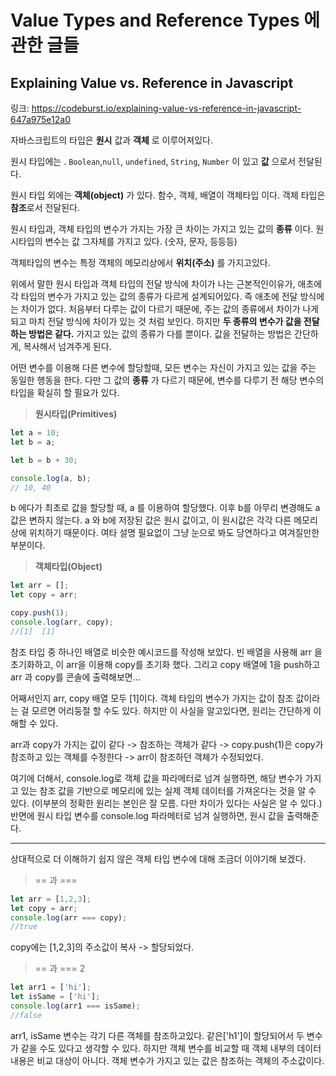  Value Types and Reference Types 에 관한 글들
================================================


Explaining Value vs. Reference in Javascript
--------------------------------------------
링크: <https://codeburst.io/explaining-value-vs-reference-in-javascript-647a975e12a0>

자바스크립트의 타입은 **원시** 값과 **객체** 로 이루어져있다.

원시 타입에는 . ``Boolean``,``null``, ``undefined``, ``String``, ``Number`` 이 있고 __값__ 으로서 전달된다.


원시 타입 외에는 **객체(object)** 가 있다. 함수, 객체, 배열이 객체타입 이다. 객체 타입은 **참조**로서 전달된다.


원시 타입과, 객체 타입의 변수가 가지는 가장 큰 차이는 가지고 있는 값의 **종류** 이다. 원시타입의 변수는 값 그자체를 가지고 있다. (숫자, 문자, 등등등)

객체타입의 변수는 특정 객체의 메모리상에서 **위치(주소)** 를 가지고있다.


위에서 말한 원시 타입과 객체 타입의 전달 방식에 차이가 나는 근본적인이유가, 애초에 각 타입의 변수가 가지고 있는 값의 종류가 다르게 설계되어있다. 즉 애초에 전달 방식에는 차이가 없다. 처음부터 다루는 값이 다르기 때문에, 주는 값의 종류에서 차이가 나게되고 마치 전달 방식에 차이가 있는 것 처럼 보인다. 하지만 **두 종류의 변수가 값을 전달하는 방법은 같다.** 가지고 있는 값의 종류가 다를 뿐이다. 값을 전달하는 방법은 간단하게, 복사해서 넘겨주게 된다.

어떤 변수를 이용해 다른 변수에 할당할때, 모든 변수는 자신이 가지고 있는 값을 주는 동일한 행동을 한다. 다만 그 값의 **종류** 가 다르기 때문에, 변수를 다루기 전 해당 변수의 타입을 확실히 할 필요가 있다.

>  **원시타입(Primitives)**




```javascript
let a = 10;
let b = a;

let b = b + 30;

console.log(a, b);
// 10, 40
```

b 에다가 최초로 값을 할당할 때, a 를 이용하여 할당했다. 이후 b를 아무리 변경해도 a 값은 변하지 않는다. a 와 b에 저장된 값은 원시 값이고, 이 원시값은 각각 다른 메모리 상에 위치하기 때문이다. 여타 설명 필요없이 그냥 눈으로 봐도 당연하다고 여겨질만한 부분이다.



> **객체타입(Object)**

```javascript
let arr = [];
let copy = arr;

copy.push(1);
console.log(arr, copy);
//[1]  [1]
```


참조 타입 중 하나인 배열로 비슷한 예시코드를 작성해 보았다. 빈 배열을 사용해 arr 을 초기화하고, 이 arr을 이용해 copy를 초기화 했다. 그리고 copy 배열에 1을 push하고 arr 과 copy를 콘솔에 출력해보면...

어째서인지 arr, copy 배열 모두 [1]이다. 객체 타입의 변수가 가지는 값이 참조 값이라는 걸 모르면 어리둥절 할 수도 있다. 하지만 이 사실을 알고있다면, 원리는 간단하게 이해할 수 있다.

arr과 copy가 가지는 값이 같다 -> 참조하는 객체가 같다 -> copy.push(1)은 copy가 참조하고 있는 객체를 수정한다 -> arr이 참조하던 객체가 수정되었다.

여기에 더해서, console.log로 객체 값을 파라메터로 넘겨 실행하면, 해당 변수가 가지고 있는 참조 값을 기반으로 메모리에 있는 실제 객체 데이터를 가져온다는 것을 알 수 있다. (이부분의 정확한 원리는 본인은 잘 모름. 다만 차이가 있다는 사실은 알 수 있다.) 반면에 원시 타입 변수를 console.log 파라메터로 넘겨 실행하면, 원시 값을 출력해준다.

--------------------------------

상대적으로 더 이해하기 쉽지 않은 객체 타입 변수에 대해 조금더 이야기해 보겠다.


> == 과 ===

```javascript
let arr = [1,2,3];
let copy = arr;
console.log(arr === copy);
//true
```
copy에는 [1,2,3]의 주소값이 복사 -> 할당되었다.


> == 과 === 2
```javascript
let arr1 = ['hi'];
let isSame = ['hi'];
console.log(arr1 === isSame);
//false
```

arr1, isSame 변수는 각기 다른 객체를 참조하고있다. 같은['h1']이 할당되어서 두 변수가 같을 수도 있다고 생각할 수 있다. 하지만 객체 변수를 비교할 때 객체 내부의 데이터 내용은 비교 대상이 아니다. 객체 변수가 가지고 있는 값은 참조하는 객체의 주소값이다.